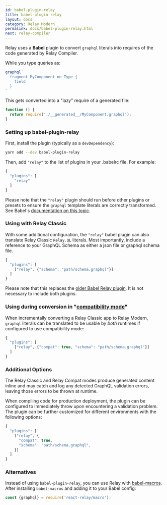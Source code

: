```yaml
---
id: babel-plugin-relay
title: babel-plugin-relay
layout: docs
category: Relay Modern
permalink: docs/babel-plugin-relay.html
next: relay-compiler
---
```


Relay uses a **Babel** plugin to convert `graphql` literals into requires of
the code generated by Relay Compiler.

While you type queries as:

```javascript
graphql`
  fragment MyComponent on Type {
    field
  }
`
```

This gets converted into a "lazy" require of a generated file:

```javascript
function () {
  return require('./__generated__/MyComponent.graphql');
}
```


### Setting up babel-plugin-relay

First, install the plugin (typically as a `devDependency`):

```sh
yarn add --dev babel-plugin-relay
```

Then, add `"relay"` to the list of plugins in your .babelrc file. For example:

```javascript
{
  "plugins": [
    "relay"
  ]
}
```

Please note that the `"relay"` plugin should run before other plugins or
presets to ensure the `graphql` template literals are correctly transformed. See
Babel's [documentation on this topic](https://babeljs.io/docs/plugins/#plugin-preset-ordering).


### Using with Relay Classic

With some additional configuration, the `"relay"` babel plugin can also translate
Relay Classic `Relay.QL` literals. Most importantly, include a reference to your GraphQL Schema as either a json file or graphql schema file.

```javascript
{
  "plugins": [
    ["relay", {"schema": "path/schema.graphql"}]
  ]
}
```

Please note that this replaces the [older Babel Relay plugin](./guides-babel-plugin.html). It is not necessary to include both plugins.


### Using during conversion in "[compatibility mode](./relay-compat.html)"

When incrementally converting a Relay Classic app to Relay Modern, `graphql`
literals can be translated to be usable by *both* runtimes if configured to use
compatibility mode:

```javascript
{
  "plugins": [
    ["relay", {"compat": true, "schema": "path/schema.graphql"}]
  ]
}
```

### Additional Options

The Relay Classic and Relay Compat modes produce generated content inline and may
catch and log any detected GraphQL validation errors, leaving those errors to be
thrown at runtime.

When compiling code for production deployment, the plugin can be configured to immediately throw upon encountering a validation problem. The plugin can be further customized for different environments with the following options:

```javascript
{
  "plugins": [
    ["relay", {
      "compat": true,
      "schema": "path/schema.graphql",
    }]
  ]
}
```

### Alternatives

Instead of using `babel-plugin-relay`, you can use Relay with [babel-macros](https://github.com/kentcdodds/babel-macros). After installing `babel-macros` and adding it to your Babel config:

```javascript
const {graphql} = require('react-relay/macro');
```
